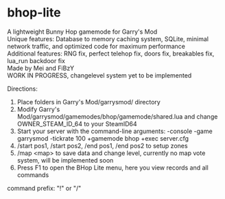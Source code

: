 # bhop-lite
A lightweight Bunny Hop gamemode for Garry's Mod<br/>
Unique features: Database to memory caching system, SQLite, minimal network traffic, and optimized code for maximum performance<br/>
Additional features: RNG fix, perfect telehop fix, doors fix, breakables fix, lua_run backdoor fix<br/>
Made by Mei and FiBzY<br/>
WORK IN PROGRESS, changelevel system yet to be implemented<br/>

Directions:
1. Place folders in Garry's Mod/garrysmod/ directory
2. Modify Garry's Mod/garrysmod/gamemodes/bhop/gamemode/shared.lua and change OWNER_STEAM_ID_64 to your SteamID64
3. Start your server with the command-line arguments: -console -game garrysmod -tickrate 100 +gamemode bhop +exec server.cfg
4. /start pos1, /start pos2, /end pos1, /end pos2 to setup zones
5. /map \<map\> to save data and change level, currently no map vote system, will be implemented soon
6. Press F1 to open the BHop Lite menu, here you view records and all commands

command prefix: "!" or "/"<br/>
